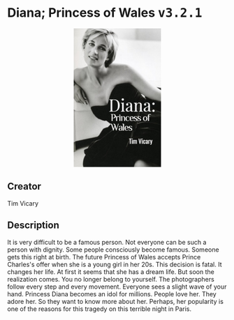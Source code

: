 
# Diana; Princess of Wales <kbd>v3.2.1</kbd>

<center>
  <img src="./cover-1024.jpg"/>
</center>

## Creator
Tim Vicary

## Description
It is very difficult to be a famous person. Not everyone can be such a person with dignity. Some people consciously become famous. Someone gets this right at birth. The future Princess of Wales accepts Prince Charles's offer when she is a young girl in her 20s. This decision is fatal. It changes her life. At first it seems that she has a dream life. But soon the realization comes. You no longer belong to yourself. The photographers follow every step and every movement. Everyone sees a slight wave of your hand. Princess Diana becomes an idol for millions. People love her. They adore her. So they want to know more about her. Perhaps, her popularity is one of the reasons for this tragedy on this terrible night in Paris.  
